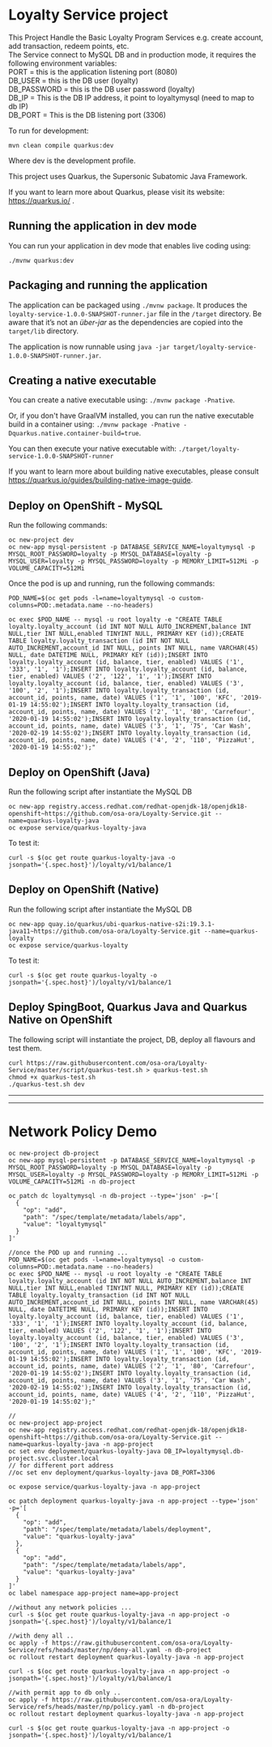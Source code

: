 # Loyalty Service project

This Project Handle the Basic Loyalty Program Services e.g. create account, add transaction, redeem points, etc.  
The Service connect to MySQL DB and in production mode, it requires the following environment variables:  
PORT = this is the application listening port (8080)  
DB_USER = this is the DB user (loyalty)  
DB_PASSWORD = this is the DB user password (loyalty)  
DB_IP = This is the DB IP address, it point to loyaltymysql (need to map to db IP)  
DB_PORT = This is the DB listening port (3306)  

To run for development:   

```
mvn clean compile quarkus:dev  

```

Where dev is the development profile.  


This project uses Quarkus, the Supersonic Subatomic Java Framework.

If you want to learn more about Quarkus, please visit its website: https://quarkus.io/ .

## Running the application in dev mode

You can run your application in dev mode that enables live coding using:  

```
./mvnw quarkus:dev

```

## Packaging and running the application

The application can be packaged using `./mvnw package`.
It produces the `loyalty-service-1.0.0-SNAPSHOT-runner.jar` file in the `/target` directory.
Be aware that it’s not an _über-jar_ as the dependencies are copied into the `target/lib` directory.

The application is now runnable using `java -jar target/loyalty-service-1.0.0-SNAPSHOT-runner.jar`.

## Creating a native executable

You can create a native executable using: `./mvnw package -Pnative`.

Or, if you don't have GraalVM installed, you can run the native executable build in a container using: `./mvnw package -Pnative -Dquarkus.native.container-build=true`.

You can then execute your native executable with: `./target/loyalty-service-1.0.0-SNAPSHOT-runner`

If you want to learn more about building native executables, please consult https://quarkus.io/guides/building-native-image-guide.

## Deploy on OpenShift - MySQL
Run the following commands:
```
oc new-project dev
oc new-app mysql-persistent -p DATABASE_SERVICE_NAME=loyaltymysql -p  MYSQL_ROOT_PASSWORD=loyalty -p MYSQL_DATABASE=loyalty -p MYSQL_USER=loyalty -p MYSQL_PASSWORD=loyalty -p MEMORY_LIMIT=512Mi -p VOLUME_CAPACITY=512Mi
```
Once the pod is up and running, run the following commands:
```
POD_NAME=$(oc get pods -l=name=loyaltymysql -o custom-columns=POD:.metadata.name --no-headers)

oc exec $POD_NAME -- mysql -u root loyalty -e "CREATE TABLE loyalty.loyalty_account (id INT NOT NULL AUTO_INCREMENT,balance INT NULL,tier INT NULL,enabled TINYINT NULL, PRIMARY KEY (id));CREATE TABLE loyalty.loyalty_transaction (id INT NOT NULL AUTO_INCREMENT,account_id INT NULL, points INT NULL, name VARCHAR(45) NULL, date DATETIME NULL, PRIMARY KEY (id));INSERT INTO loyalty.loyalty_account (id, balance, tier, enabled) VALUES ('1', '333', '1', '1');INSERT INTO loyalty.loyalty_account (id, balance, tier, enabled) VALUES ('2', '122', '1', '1');INSERT INTO loyalty.loyalty_account (id, balance, tier, enabled) VALUES ('3', '100', '2', '1');INSERT INTO loyalty.loyalty_transaction (id, account_id, points, name, date) VALUES ('1', '1', '100', 'KFC', '2019-01-19 14:55:02');INSERT INTO loyalty.loyalty_transaction (id, account_id, points, name, date) VALUES ('2', '1', '80', 'Carrefour', '2020-01-19 14:55:02');INSERT INTO loyalty.loyalty_transaction (id, account_id, points, name, date) VALUES ('3', '1', '75', 'Car Wash', '2020-02-19 14:55:02');INSERT INTO loyalty.loyalty_transaction (id, account_id, points, name, date) VALUES ('4', '2', '110', 'PizzaHut', '2020-01-19 14:55:02');"
```

## Deploy on OpenShift (Java)
Run the following script after instantiate the MySQL DB
```
oc new-app registry.access.redhat.com/redhat-openjdk-18/openjdk18-openshift~https://github.com/osa-ora/Loyalty-Service.git --name=quarkus-loyalty-java
oc expose service/quarkus-loyalty-java
```
To test it:
```
curl -s $(oc get route quarkus-loyalty-java -o jsonpath='{.spec.host}')/loyalty/v1/balance/1
```

## Deploy on OpenShift (Native)
Run the following script after instantiate the MySQL DB
```
oc new-app quay.io/quarkus/ubi-quarkus-native-s2i:19.3.1-java11~https://github.com/osa-ora/Loyalty-Service.git --name=quarkus-loyalty
oc expose service/quarkus-loyalty
```
To test it:
```
curl -s $(oc get route quarkus-loyalty -o jsonpath='{.spec.host}')/loyalty/v1/balance/1
```

## Deploy SpingBoot, Quarkus Java and Quarkus Native on OpenShift
The following script will instantiate the project, DB, deploy all flavours and test them.
```
curl https://raw.githubusercontent.com/osa-ora/Loyalty-Service/master/script/quarkus-test.sh > quarkus-test.sh
chmod +x quarkus-test.sh
./quarkus-test.sh dev
```

---
---

# Network Policy Demo


```
oc new-project db-project
oc new-app mysql-persistent -p DATABASE_SERVICE_NAME=loyaltymysql -p  MYSQL_ROOT_PASSWORD=loyalty -p MYSQL_DATABASE=loyalty -p MYSQL_USER=loyalty -p MYSQL_PASSWORD=loyalty -p MEMORY_LIMIT=512Mi -p VOLUME_CAPACITY=512Mi -n db-project

oc patch dc loyaltymysql -n db-project --type='json' -p='[
  {
    "op": "add",
    "path": "/spec/template/metadata/labels/app",
    "value": "loyaltymysql"
  }
]'

//once the POD up and running ...
POD_NAME=$(oc get pods -l=name=loyaltymysql -o custom-columns=POD:.metadata.name --no-headers)
oc exec $POD_NAME -- mysql -u root loyalty -e "CREATE TABLE loyalty.loyalty_account (id INT NOT NULL AUTO_INCREMENT,balance INT NULL,tier INT NULL,enabled TINYINT NULL, PRIMARY KEY (id));CREATE TABLE loyalty.loyalty_transaction (id INT NOT NULL AUTO_INCREMENT,account_id INT NULL, points INT NULL, name VARCHAR(45) NULL, date DATETIME NULL, PRIMARY KEY (id));INSERT INTO loyalty.loyalty_account (id, balance, tier, enabled) VALUES ('1', '333', '1', '1');INSERT INTO loyalty.loyalty_account (id, balance, tier, enabled) VALUES ('2', '122', '1', '1');INSERT INTO loyalty.loyalty_account (id, balance, tier, enabled) VALUES ('3', '100', '2', '1');INSERT INTO loyalty.loyalty_transaction (id, account_id, points, name, date) VALUES ('1', '1', '100', 'KFC', '2019-01-19 14:55:02');INSERT INTO loyalty.loyalty_transaction (id, account_id, points, name, date) VALUES ('2', '1', '80', 'Carrefour', '2020-01-19 14:55:02');INSERT INTO loyalty.loyalty_transaction (id, account_id, points, name, date) VALUES ('3', '1', '75', 'Car Wash', '2020-02-19 14:55:02');INSERT INTO loyalty.loyalty_transaction (id, account_id, points, name, date) VALUES ('4', '2', '110', 'PizzaHut', '2020-01-19 14:55:02');"

//
oc new-project app-project
oc new-app registry.access.redhat.com/redhat-openjdk-18/openjdk18-openshift~https://github.com/osa-ora/Loyalty-Service.git --name=quarkus-loyalty-java -n app-project
oc set env deployment/quarkus-loyalty-java DB_IP=loyaltymysql.db-project.svc.cluster.local
// for different port address
//oc set env deployment/quarkus-loyalty-java DB_PORT=3306

oc expose service/quarkus-loyalty-java -n app-project

oc patch deployment quarkus-loyalty-java -n app-project --type='json' -p='[
  {
    "op": "add",
    "path": "/spec/template/metadata/labels/deployment",
    "value": "quarkus-loyalty-java"
  },
  {
    "op": "add",
    "path": "/spec/template/metadata/labels/app",
    "value": "quarkus-loyalty-java"
  }
]'
oc label namespace app-project name=app-project

//without any network policies ...
curl -s $(oc get route quarkus-loyalty-java -n app-project -o jsonpath='{.spec.host}')/loyalty/v1/balance/1

//with deny all ..
oc apply -f https://raw.githubusercontent.com/osa-ora/Loyalty-Service/refs/heads/master/np/deny-all.yaml -n db-project
oc rollout restart deployment quarkus-loyalty-java -n app-project

curl -s $(oc get route quarkus-loyalty-java -n app-project -o jsonpath='{.spec.host}')/loyalty/v1/balance/1

//with permit app to db only ..
oc apply -f https://raw.githubusercontent.com/osa-ora/Loyalty-Service/refs/heads/master/np/policy.yaml -n db-project
oc rollout restart deployment quarkus-loyalty-java -n app-project

curl -s $(oc get route quarkus-loyalty-java -n app-project -o jsonpath='{.spec.host}')/loyalty/v1/balance/1


```


